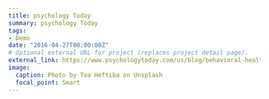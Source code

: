 ```yaml
---
title: psychology Today
summary: psychology Today
tags:
- Demo
date: "2016-04-27T00:00:00Z"
# Optional external URL for project (replaces project detail page).
external_link: https://www.psychologytoday.com/us/blog/behavioral-health-matters
image:
  caption: Photo by Toa Heftiba on Unsplash
  focal_point: Smart
---
```

